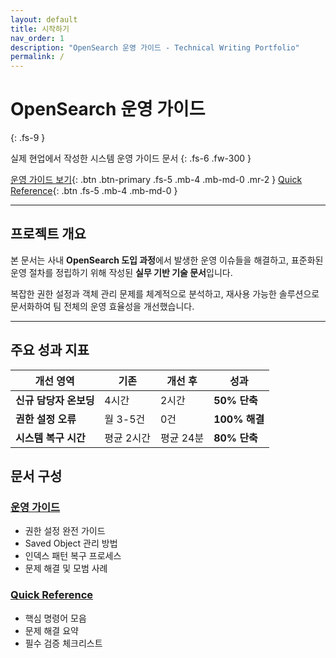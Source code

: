 ```yaml
---
layout: default
title: 시작하기
nav_order: 1
description: "OpenSearch 운영 가이드 - Technical Writing Portfolio"
permalink: /
---
```


# OpenSearch 운영 가이드
{: .fs-9 }

실제 현업에서 작성한 시스템 운영 가이드 문서
{: .fs-6 .fw-300 }

[운영 가이드 보기](docs/guide){: .btn .btn-primary .fs-5 .mb-4 .mb-md-0 .mr-2 }
[Quick Reference](docs/quick-reference){: .btn .fs-5 .mb-4 .mb-md-0 }

---

## 프로젝트 개요

본 문서는 사내 **OpenSearch 도입 과정**에서 발생한 운영 이슈들을 해결하고, 표준화된 운영 절차를 정립하기 위해 작성된 **실무 기반 기술 문서**입니다.

복잡한 권한 설정과 객체 관리 문제를 체계적으로 분석하고, 재사용 가능한 솔루션으로 문서화하여 팀 전체의 운영 효율성을 개선했습니다.

---

## 주요 성과 지표

| 개선 영역 | 기존 | 개선 후 | 성과 |
|-----------|------|---------|------|
| **신규 담당자 온보딩** | 4시간 | 2시간 | **50% 단축** |
| **권한 설정 오류** | 월 3-5건 | 0건 | **100% 해결** |
| **시스템 복구 시간** | 평균 2시간 | 평균 24분 | **80% 단축** |

## 문서 구성

### **[운영 가이드](docs/guide)**
- 권한 설정 완전 가이드
- Saved Object 관리 방법
- 인덱스 패턴 복구 프로세스
- 문제 해결 및 모범 사례

### **[Quick Reference](docs/quick-reference)**
- 핵심 명령어 모음
- 문제 해결 요약
- 필수 검증 체크리스트
